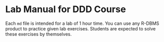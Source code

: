 # Lab Manual for DDD Course
 
Each `md` file is intended for a lab of 1 hour time. You can use any  R-DBMS product to practice given lab exercises. 
Students are expected to solve these exercises by themselves.  

